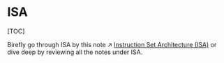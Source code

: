 # ISA

[TOC]

Birefly go through ISA by this note ↗ [Instruction Set Architecture (ISA)](../🗣️%20Instruction%20Set%20Architecture%20(ISA)/Instruction%20Set%20Architecture%20(ISA).md) or dive deep by reviewing all the notes under ISA.

